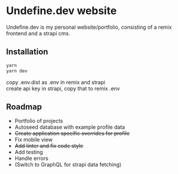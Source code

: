 # Undefine.dev website

Undefine.dev is my personal website/portfolio, consisting of a remix frontend and a strapi cms.

## Installation

```bash
yarn
yarn dev
```

copy .env.dist as .env in remix and strapi  
create api key in strapi, copy that to remix .env

## Roadmap

- Portfolio of projects
- Autoseed database with example profile data
- ~~Create application specific overrides for profile~~
- Fix mobile view
- ~~Add linter and fix code style~~
- Add testing
- Handle errors
- (Switch to GraphQL for strapi data fetching)
